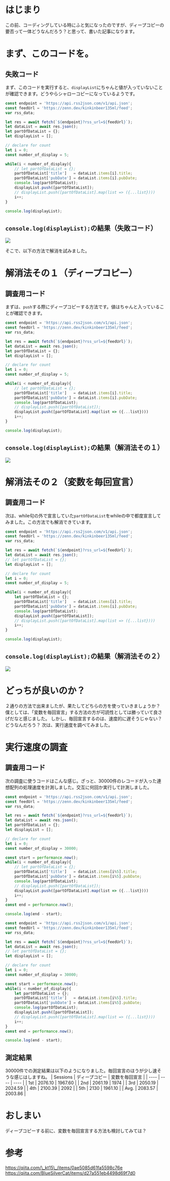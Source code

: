 # はじまり
この前、コーディングしている時にふと気になったのですが、ディープコピーの要否って一体どうなんだろう？と思って、書いた記事になります。

# まず、このコードを。
## 失敗コード
まず、このコードを実行すると、`displayList`にちゃんと値が入っていないことが確認できます。どうやらシャローコピーになっているようです。
~~~javascript
const endpoint = 'https://api.rss2json.com/v1/api.json';
const feedUrl = 'https://zenn.dev/kinkinbeer135ml/feed';
var rss_data;

let res = await fetch(`${endpoint}?rss_url=${feedUrl}`);
let dataList = await res.json();
let partOfDataList = {};
let displayList = [];

// declare for count
let i = 0;
const number_of_display = 5;

while(i < number_of_display){
    // let partOfDataList = {};
    partOfDataList['title']   = dataList.items[i].title;
    partOfDataList['pubDate'] = dataList.items[i].pubDate;
    console.log(partOfDataList);
    displayList.push([partOfDataList]);
    // displayList.push([partOfDataList].map(list => ({...list})))
    i++;
}

console.log(displayList);
~~~
## `console.log(displayList);`の結果（失敗コード）
![](https://storage.googleapis.com/zenn-user-upload/21e169d189c2-20220103.png)

そこで、以下の方法で解消を試みました。

# 解消法その１（ディープコピー）
## 調査用コード
まずは、`push`する際にディープコピーする方法です。値はちゃんと入っていることが確認できます。
~~~javascript
const endpoint = 'https://api.rss2json.com/v1/api.json';
const feedUrl = 'https://zenn.dev/kinkinbeer135ml/feed';
var rss_data;

let res = await fetch(`${endpoint}?rss_url=${feedUrl}`);
let dataList = await res.json();
let partOfDataList = {};
let displayList = [];

// declare for count
let i = 0;
const number_of_display = 5;

while(i < number_of_display){
    // let partOfDataList = {};
    partOfDataList['title']   = dataList.items[i].title;
    partOfDataList['pubDate'] = dataList.items[i].pubDate;
    console.log(partOfDataList);
    // displayList.push([partOfDataList]);
    displayList.push([partOfDataList].map(list => ({...list})))
    i++;
}

console.log(displayList);
~~~

## `console.log(displayList);`の結果（解消法その１）
![](https://storage.googleapis.com/zenn-user-upload/d72fa46ca30f-20220103.png)

# 解消法その２（変数を毎回宣言）
## 調査用コード
次は、while句の外で宣言していた`partOfDataList`をwhileの中で都度宣言してみました。この方法でも解消できています。
~~~javascript
const endpoint = 'https://api.rss2json.com/v1/api.json';
const feedUrl = 'https://zenn.dev/kinkinbeer135ml/feed';
var rss_data;

let res = await fetch(`${endpoint}?rss_url=${feedUrl}`);
let dataList = await res.json();
// let partOfDataList = {};
let displayList = [];

// declare for count
let i = 0;
const number_of_display = 5;

while(i < number_of_display){
    let partOfDataList = {};
    partOfDataList['title']   = dataList.items[i].title;
    partOfDataList['pubDate'] = dataList.items[i].pubDate;
    console.log(partOfDataList);
    displayList.push([partOfDataList]);
    // displayList.push([partOfDataList].map(list => ({...list})))
    i++;
}

console.log(displayList);
~~~
## `console.log(displayList);`の結果（解消法その２）
![](https://storage.googleapis.com/zenn-user-upload/0f929f1a4d21-20220103.png)

# どっちが良いのか？
２通りの方法で出来ましたが、果たしてどちらの方を使っていきましょうか？
僕としては、「変数を毎回宣言」する方法の方が可読性としては勝っていて良さげだなと感じました。
しかし、毎回宣言するのは、速度的に遅そうじゃない？　どうなんだろう？
次は、実行速度を調べてみました。

# 実行速度の調査
## 調査用コード
次の調査に使うコードはこんな感じ。ざっと、30000件のレコードが入った連想配列の処理速度を計測しました。交互に何回か実行して計測しました。
~~~javascript:解消法その１（ディープコピー）.js
const endpoint = 'https://api.rss2json.com/v1/api.json';
const feedUrl = 'https://zenn.dev/kinkinbeer135ml/feed';
var rss_data;

let res = await fetch(`${endpoint}?rss_url=${feedUrl}`);
let dataList = await res.json();
let partOfDataList = {};
let displayList = [];

// declare for count
let i = 0;
const number_of_display = 30000;

const start = performance.now();
while(i < number_of_display){
    // let partOfDataList = {};
    partOfDataList['title']   = dataList.items[i%5].title;
    partOfDataList['pubDate'] = dataList.items[i%5].pubDate;
    console.log(partOfDataList);
    // displayList.push([partOfDataList]);
    displayList.push([partOfDataList].map(list => ({...list})))
    i++;
}
const end = performance.now();

console.log(end - start);
~~~

~~~javascript:解消法その２（変数を毎回宣言）.js
const endpoint = 'https://api.rss2json.com/v1/api.json';
const feedUrl = 'https://zenn.dev/kinkinbeer135ml/feed';
var rss_data;

let res = await fetch(`${endpoint}?rss_url=${feedUrl}`);
let dataList = await res.json();
// let partOfDataList = {};
let displayList = [];

// declare for count
let i = 0;
const number_of_display = 30000;

const start = performance.now();
while(i < number_of_display){
    let partOfDataList = {};
    partOfDataList['title']   = dataList.items[i%5].title;
    partOfDataList['pubDate'] = dataList.items[i%5].pubDate;
    console.log(partOfDataList);
    displayList.push([partOfDataList]);
    // displayList.push([partOfDataList].map(list => ({...list})))
    i++;
}
const end = performance.now();

console.log(end - start);
~~~

## 測定結果
30000件での測定結果は以下のようになりました。毎回宣言のほうが少し速そうな感じはしますね。
| Sessions |  ディープコピー  |  変数を毎回宣言  |
| ---- | ---- | ---- |
| 1st |  2076.10  |  1967.60  |
| 2nd |  2061.19  |  1974  |
| 3rd |  2050.19  |   2024.59 |
| 4th |  2100.39  |  2092  |
| 5th |  2130  |  1961.10  |
| Avg. |  2083.57  |  2003.86  |

# おしまい
ディープコピーする前に、変数を毎回宣言する方法も検討してみては？

# 参考
https://qiita.com/\_kt15\_/items/0ae5085d61fa5598c76e
https://qiita.com/BlueSilverCat/items/d27a551eb4498d69f7d0
